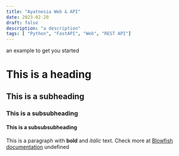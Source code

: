 ```yaml
---
title: "Ayatnesia Web & API"
date: 2023-02-20
draft: false
description: "a description"
tags: [ "Python", "FastAPI", "Web", "REST API"]
---
```

 an example to get you started
# This is a heading
## This is a subheading
### This is a subsubheading
#### This is a subsubsubheading
This is a paragraph with **bold** and *italic* text.
Check more at [Blowfish documentation](https://blowfish.page/)
undefined